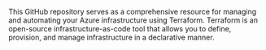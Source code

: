 This GitHub repository serves as a comprehensive resource for managing and automating your Azure infrastructure using Terraform. Terraform is an open-source infrastructure-as-code tool that allows you to define, provision, and manage infrastructure in a declarative manner.

